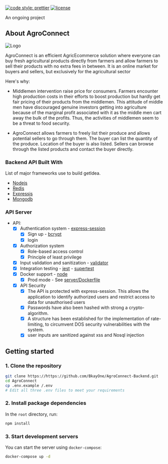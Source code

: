 [![code style: prettier](https://img.shields.io/badge/code_style-prettier-ff69b4.svg)](https://github.com/prettier/prettier)
[![license](https://img.shields.io/github/license/t-ho/mern-stack)](https://gitlab.com/calvin-puram/farmy/-/blob/master/LICENSE)

An ongoing project

## About AgroConnect

<img src="./public/img/farmy.png" alt="Logo" />

AgroConnect is an efficient AgricEcommerce solution where everyone can buy fresh agricultural products directly from farmers and allow farmers to sell their products with no extra fees in between. It is an online market for buyers and sellers, but exclusively for the agricultural sector

Here's why:

- Middlemen intervention raise price for consumers. Farmers encounter high production costs in their efforts to boost production but hardly get fair pricing of their products from the middlemen. This attitude of middle men have discouraged genuine investors getting into agriculture because of the marginal profit associated with it as the middle men cart away the bulk of the profits. Thus, the activities of middlemen seem to be a threat to food security.

- AgroConnect allows farmers to freely list their produce and allows potential sellers to go through them. The buyer can list the quantity of the produce. Location of the buyer is also listed. Sellers can browse through the listed products and contact the buyer directly.

### Backend API Built With

List of major frameworks use to build getIdea.

- [Nodejs](https://nodejs.org/en/)
- [Redis](https://redis.io/)
- [Expressjs](https://expressjs.com/)
- [Mongodb](https://www.mongodb.com/)

### API Server

<!-- **NOTE: The full API documentation can be found [here](https://documenter.getpostman.com/view/5936515/TVmJgy8R)** -->

- API:
  - [x] Authentication system - [express-session](https://www.npmjs.com/package/express-session)
    - [x] Sign up - [bcrypt](https://www.npmjs.com/package/bcrypt)
    - [x] login
  - [x] Authorization system
    - [x] Role-based access control
    - [x] Principle of least privilege
  - [x] Input validation and sanitization - [validator](https://www.npmjs.com/package/validator)
  - [x] Integration testing - [jest](https://jestjs.io/) - [supertest](https://www.npmjs.com/package/supertest)
  - [x] Docker support - [node](https://hub.docker.com/_/node)
    - [x] Prod mode - See [server/Dockerfile](https://gitlab.com/calvin-puram/product-store/-/blob/master/server/Dockerfile)
  - [x] API Security
    - [x] The API is protected with express-session. This allows the application to identify authorized users and restrict access to data for unauthorised users
    - [x] Passwords have also been hashed with strong a crypto-algorithm.
    - [x] A structure has been established for the implementation of rate-limiting, to circumvent DOS security vulnerabilities with the system.
    - [x] user inputs are sanitized against xss and Nosql injection

## Getting started

### 1. Clone the repository

```bash
git clone https://https://github.com/BkayOne/AgroConnect-Backend.git
cd AgroConnect
cp .env.example /.env
# Edit all three .env files to meet your requirements
```

### 2. Install package dependencies

In the `root` directory, run:

```bash
npm install
```

### 3. Start development servers

You can start the server using `docker-compose`:

```bash
docker-compose up -d
```
